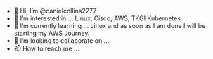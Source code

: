 - 👋 Hi, I’m @danielcollins2277
- 👀 I’m interested in ... Linux, Cisco, AWS, TKGI Kubernetes 
- 🌱 I’m currently learning ... Linux and as soon as I am done I will be starting my AWS Journey.
- 💞️ I’m looking to collaborate on ...
- 📫 How to reach me ...

<!---
danielcollins2277/danielcollins2277 is a ✨ special ✨ repository because its `README.md` (this file) appears on your GitHub profile.
You can click the Preview link to take a look at your changes.
--->
